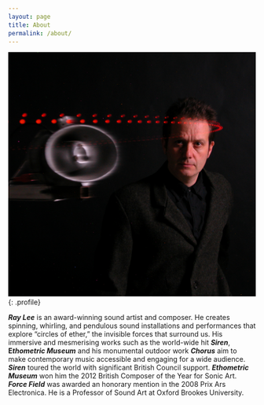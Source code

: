 ```yaml
---
layout: page
title: About
permalink: /about/
---
```



![](/uploads/versions/ray-siren-crop---x443-0-1516-1497-1098-1084x---.jpg "Ray Lee"){: .profile}

***Ray Lee*** is an award-winning sound artist and composer. He creates spinning, whirling, and pendulous sound installations and performances that explore “circles of ether,” the invisible forces that surround us. His immersive and mesmerising works such as the world-wide hit ***Siren***, **E*thometric Museum***&nbsp;and his monumental outdoor work ***Chorus*** aim to make contemporary music accessible and engaging for a wide audience. ***Siren*** toured the world with significant British Council support. ***Ethometric Museum***&nbsp;won him the 2012 British Composer of the Year for Sonic Art. ***Force Field***&nbsp;was awarded an honorary mention in the 2008 Prix Ars Electronica. He is a Professor of Sound Art at Oxford Brookes University.